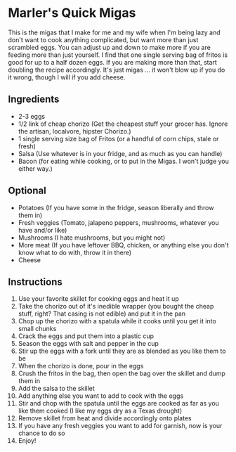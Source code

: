# Marler's Quick Migas

This is the migas that I make for me and my wife when I'm being lazy and don't want to cook anything complicated, but want more than just scrambled eggs. You can adjust up and down to make more if you are feeding more than just yourself. I find that one single serving bag of fritos is good for up to a half dozen eggs. If you are making more than that, start doubling the recipe accordingly. It's just migas ... it won't blow up if you do it wrong, though I will if you add cheese.

## Ingredients

- 2-3 eggs
- 1/2 link of cheap chorizo (Get the cheapest stuff your grocer has. Ignore the artisan, localvore, hipster Chorizo.)
- 1 single serving size bag of Fritos (or a handful of corn chips, stale or fresh)
- Salsa (Use whatever is in your fridge, and as much as you can handle)
- Bacon (for eating while cooking, or to put in the Migas. I won't judge you either way.)

## Optional

- Potatoes (If you have some in the fridge, season liberally and throw them in)
- Fresh veggies (Tomato, jalapeno peppers, mushrooms, whatever you have and/or like)
- Mushrooms (I hate mushrooms, but you might not)
- More meat (If you have leftover BBQ, chicken, or anything else you don't know what to do with, throw it in there)
- Cheese

## Instructions

1. Use your favorite skillet for cooking eggs and heat it up
2. Take the chorizo out of it's inedible wrapper (you bought the cheap stuff, right? That casing is not edible) and put it in the pan
3. Chop up the chorizo with a spatula while it cooks until you get it into small chunks
4. Crack the eggs and put them into a plastic cup
5. Season the eggs with salt and pepper in the cup
6. Stir up the eggs with a fork until they are as blended as you like them to be
7. When the chorizo is done, pour in the eggs
8. Crush the fritos in the bag, then open the bag over the skillet and dump them in
9. Add the salsa to the skillet
10. Add anything else you want to add to cook with the eggs
11. Stir and chop with the spatula until the eggs are cooked as far as you like them cooked (I like my eggs dry as a Texas drought)
12. Remove skillet from heat and divide accordingly onto plates
13. If you have any fresh veggies you want to add for garnish, now is your chance to do so
14. Enjoy!
